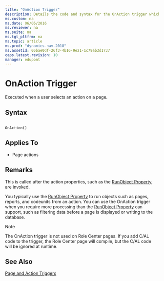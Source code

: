 ```yaml
---
title: "OnAction Trigger"
description: Details the code and syntax for the OnAction trigger which is executed when a user selects an action on a page.
ms.custom: na
ms.date: 06/05/2016
ms.reviewer: na
ms.suite: na
ms.tgt_pltfrm: na
ms.topic: article
ms.prod: "dynamics-nav-2018"
ms.assetid: 05bae0df-26f3-4b16-9e21-1c79ab3d1737
caps.latest.revision: 10
manager: edupont
---
```

# OnAction Trigger
Executed when a user selects an action on a page.  
  
## Syntax  
  
```  
  
OnAction()  
```  
  
## Applies To  
  
-   Page actions  
  
## Remarks  
 This is called after the action properties, such as the [RunObject Property](RunObject-Property.md), are invoked.  
  
 You typically use the [RunObject Property](RunObject-Property.md) to run objects such as pages, reports, and codeunits from an action. You can use the OnAction trigger when you require more processing than the [RunObject Property](RunObject-Property.md) can support, such as filtering data before a page is displayed or writing to the database.  
  
> [!NOTE]  
>  The OnAction trigger is not used on Role Center pages. If you add C/AL code to the trigger, the Role Center page will compile, but the C/AL code will be ignored at runtime.  
  
## See Also  
 [Page and Action Triggers](Page-and-Action-Triggers.md)